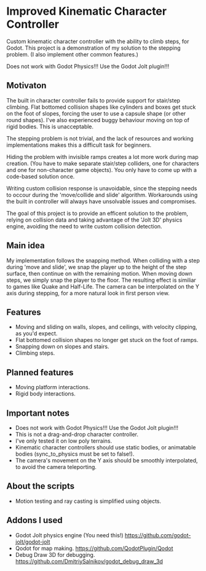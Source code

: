 # Improved Kinematic Character Controller
Custom kinematic character controller with the ability to climb steps, for Godot.
This project is a demonstration of my solution to the stepping problem. (I also implement other common features.)

Does not work with Godot Physics!!! Use the Godot Jolt plugin!!!

## Motivaton
The built in character controller fails to provide support for stair/step climbing. Flat bottomed collision shapes like cylinders and boxes get stuck on the foot of slopes, forcing the user to use a capsule shape (or other round shapes). I've also experienced buggy behaviour moving on top of rigid bodies. This is unacceptable. 

The stepping problem is not trivial, and the lack of resources and working implementations makes this a difficult task for beginners. 

Hiding the problem with invisible ramps creates a lot more work during map creation. (You have to make separate stair/step colliders, one for characters and one for non-character game objects). You only have to come up with a code-based solution once. 

Writing custom collision response is unavoidable, since the stepping needs to occour during the 'move/collide and slide' algorithm. Workarounds using the built in controller will always have unsolvable issues and compromises.

The goal of this project is to provide an efficent solution to the problem, relying on collision data and taking advantage of the 'Jolt 3D' physics engine, avoiding the need to write custom collision detection.

## Main idea
My implementation follows the snapping method. When colliding with a step during 'move and slide', we snap the player up to the height of the step surface, then continue on with the remaining motion. When moving down steps, we simply snap the player to the floor.
The resulting effect is similiar to games like Quake and Half-Life. The camera can be interpolated on the Y axis during stepping, for a more natural look in first person view.

## Features
- Moving and sliding on walls, slopes, and ceilings, with velocity clipping, as you'd expect.
- Flat bottomed collision shapes no longer get stuck on the foot of ramps.
- Snapping down on slopes and stairs.
- Climbing steps.

## Planned features
- Moving platform interactions.
- Rigid body interactions.

## Important notes
- Does not work with Godot Physics!!! Use the Godot Jolt plugin!!!
- This is not a drag-and-drop character controller.
- I've only tested it on low poly terrains.
- Kinematic character controllers should use static bodies, or animatable bodies (sync_to_physics must be set to false!).
- The camera's movement on the Y axis should be smoothly interpolated, to avoid the camera teleporting.

## About the scripts
- Motion testing and ray casting is simplified using objects.

## Addons I used
- Godot Jolt physics engine (You need this!) https://github.com/godot-jolt/godot-jolt
- Qodot for map making. https://github.com/QodotPlugin/Qodot
- Debug Draw 3D for debugging. https://github.com/DmitriySalnikov/godot_debug_draw_3d
